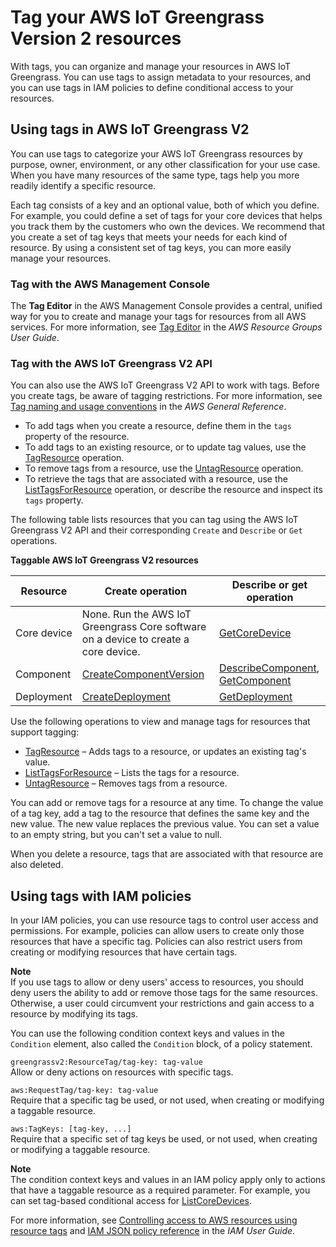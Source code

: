 # Tag your AWS IoT Greengrass Version 2 resources<a name="tag-resources"></a>

With tags, you can organize and manage your resources in AWS IoT Greengrass\. You can use tags to assign metadata to your resources, and you can use tags in IAM policies to define conditional access to your resources\.

## Using tags in AWS IoT Greengrass V2<a name="tag-basics"></a>

You can use tags to categorize your AWS IoT Greengrass resources by purpose, owner, environment, or any other classification for your use case\. When you have many resources of the same type, tags help you more readily identify a specific resource\.

Each tag consists of a key and an optional value, both of which you define\. For example, you could define a set of tags for your core devices that helps you track them by the customers who own the devices\. We recommend that you create a set of tag keys that meets your needs for each kind of resource\. By using a consistent set of tag keys, you can more easily manage your resources\.

### Tag with the AWS Management Console<a name="use-tag-console"></a>

The **Tag Editor** in the AWS Management Console provides a central, unified way for you to create and manage your tags for resources from all AWS services\. For more information, see [Tag Editor](https://docs.aws.amazon.com/ARG/latest/userguide/tag-editor.html) in the *AWS Resource Groups User Guide*\.

### Tag with the AWS IoT Greengrass V2 API<a name="use-tag-api"></a>

You can also use the AWS IoT Greengrass V2 API to work with tags\. Before you create tags, be aware of tagging restrictions\. For more information, see [Tag naming and usage conventions](https://docs.aws.amazon.com/general/latest/gr/aws_tagging.html#tag-conventions) in the *AWS General Reference*\.
+ To add tags when you create a resource, define them in the `tags` property of the resource\.
+ To add tags to an existing resource, or to update tag values, use the [TagResource](https://docs.aws.amazon.com/greengrass/v2/APIReference/API_TagResource.html) operation\.
+ To remove tags from a resource, use the [UntagResource](https://docs.aws.amazon.com/greengrass/v2/APIReference/API_UntagResource.html) operation\.
+ To retrieve the tags that are associated with a resource, use the [ListTagsForResource](https://docs.aws.amazon.com/greengrass/v2/APIReference/API_ListTagsForResource.html) operation, or describe the resource and inspect its `tags` property\.

The following table lists resources that you can tag using the AWS IoT Greengrass V2 API and their corresponding `Create` and `Describe` or `Get` operations\.


**Taggable AWS IoT Greengrass V2 resources**  

| Resource | Create operation | Describe or get operation | 
| --- | --- | --- | 
| Core device |  None\. Run the AWS IoT Greengrass Core software on a device to create a core device\.  |  [GetCoreDevice](https://docs.aws.amazon.com/greengrass/v2/APIReference/API_GetCoreDevice.html)  | 
| Component |  [CreateComponentVersion](https://docs.aws.amazon.com/greengrass/v2/APIReference/API_CreateComponentVersion.html)  |  [DescribeComponent](https://docs.aws.amazon.com/greengrass/v2/APIReference/API_DescribeComponent.html), [GetComponent](https://docs.aws.amazon.com/greengrass/v2/APIReference/API_GetComponent.html)  | 
| Deployment |  [CreateDeployment](https://docs.aws.amazon.com/greengrass/v2/APIReference/API_CreateDeployment.html)  |  [GetDeployment](https://docs.aws.amazon.com/greengrass/v2/APIReference/API_GetDeployment.html)  | 

Use the following operations to view and manage tags for resources that support tagging:
+ [TagResource](https://docs.aws.amazon.com/greengrass/v2/APIReference/API_TagResource.html) – Adds tags to a resource, or updates an existing tag's value\.
+ [ListTagsForResource](https://docs.aws.amazon.com/greengrass/v2/APIReference/API_ListTagsForResource.html) – Lists the tags for a resource\.
+ [UntagResource](https://docs.aws.amazon.com/greengrass/v2/APIReference/API_UntagResource.html) – Removes tags from a resource\.

You can add or remove tags for a resource at any time\. To change the value of a tag key, add a tag to the resource that defines the same key and the new value\. The new value replaces the previous value\. You can set a value to an empty string, but you can't set a value to null\.

When you delete a resource, tags that are associated with that resource are also deleted\.

## Using tags with IAM policies<a name="tags-iam"></a>

In your IAM policies, you can use resource tags to control user access and permissions\. For example, policies can allow users to create only those resources that have a specific tag\. Policies can also restrict users from creating or modifying resources that have certain tags\.

**Note**  
If you use tags to allow or deny users' access to resources, you should deny users the ability to add or remove those tags for the same resources\. Otherwise, a user could circumvent your restrictions and gain access to a resource by modifying its tags\.

You can use the following condition context keys and values in the `Condition` element, also called the `Condition` block, of a policy statement\.

`greengrassv2:ResourceTag/tag-key: tag-value`  
Allow or deny actions on resources with specific tags\.

`aws:RequestTag/tag-key: tag-value`  
Require that a specific tag be used, or not used, when creating or modifying a taggable resource\.

`aws:TagKeys: [tag-key, ...]`  
Require that a specific set of tag keys be used, or not used, when creating or modifying a taggable resource\.

**Note**  
The condition context keys and values in an IAM policy apply only to actions that have a taggable resource as a required parameter\. For example, you can set tag\-based conditional access for [ListCoreDevices](https://docs.aws.amazon.com/greengrass/v2/APIReference/API_ListCoreDevices.html)\. 

For more information, see [Controlling access to AWS resources using resource tags](https://docs.aws.amazon.com/IAM/latest/UserGuide/access_tags.html) and [IAM JSON policy reference](https://docs.aws.amazon.com/IAM/latest/UserGuide/reference_policies.html) in the *IAM User Guide*\.